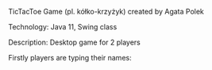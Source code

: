 TicTacToe Game (pl. kółko-krzyżyk) created by Agata Polek

Technology: Java 11, Swing class

Description: Desktop game for 2 players

Firstly players are typing their names:




